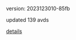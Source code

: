 version: 2023123010-85fb

updated 139 avds

[details](https://github.com/0x74f917491bfa7ebfa379/ali_avd_db/blob/master/change_log/2023/12/30/10/85fb.txt)